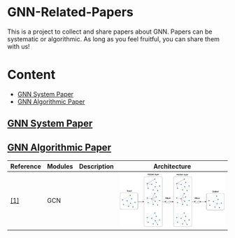 # GNN-Related-Papers
This is a project to collect and share papers about GNN. Papers can be systematic or algorithmic. As long as you feel fruitful, you can share them with us!
# Content
- <a href = "#GNN System Paper">GNN System Paper</a>
- <a href = "#GNN Algorithmic Paper">GNN Algorithmic Paper</a>

## [GNN System Paper](#content)


## [GNN Algorithmic Paper](#content)

| Reference                       | Modules | Description                                                  | Architecture                            |
| ------------------------------- | ------- | ------------------------------------------------------------ | --------------------------------------- |
| <a href = "https://openreview.net/pdf?id=SJU4ayYgl">[1]</a> | GCN     |  | ![GCN](./image/algorithmic/GCN.png) |
